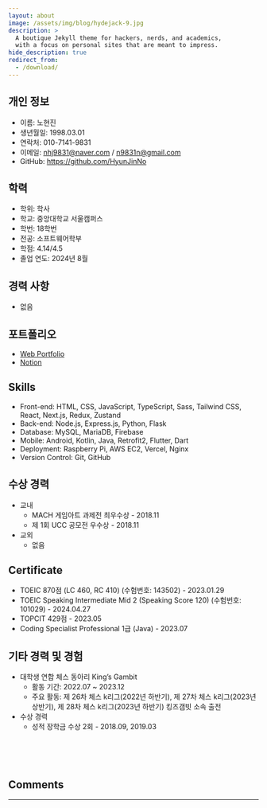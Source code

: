 ```yaml
---
layout: about
image: /assets/img/blog/hydejack-9.jpg
description: >
  A boutique Jekyll theme for hackers, nerds, and academics,
  with a focus on personal sites that are meant to impress.
hide_description: true
redirect_from:
  - /download/
---
```


<!--author-->

## 개인 정보

- 이름: 노현진
- 생년월일: 1998.03.01
- 연락처: 010-7141-9831
- 이메일: nhj9831@naver.com / n9831n@gmail.com
- GitHub: <a href="https://github.com/HyunJinNo" target="_blank">https://github.com/HyunJinNo</a>

## 학력

- 학위: 학사
- 학교: 중앙대학교 서울캠퍼스
- 학번: 18학번
- 전공: 소프트웨어학부
- 학점: 4.14/4.5
- 졸업 연도: 2024년 8월

## 경력 사항

- 없음

## 포트폴리오

- <a href="https://portfolio-hyunjinno.vercel.app" target="_blank">Web Portfolio</a>
- <a href="https://mica-walk-152.notion.site/13822f011df84d2684728c0fd0ea9e80?v=12c5244d29e5489eab704a8659621d62" target="_blank">Notion</a>

## Skills

- Front-end: HTML, CSS, JavaScript, TypeScript, Sass, Tailwind CSS, React, Next.js, Redux, Zustand
- Back-end: Node.js, Express.js, Python, Flask
- Database: MySQL, MariaDB, Firebase
- Mobile: Android, Kotlin, Java, Retrofit2, Flutter, Dart
- Deployment: Raspberry Pi, AWS EC2, Vercel, Nginx
- Version Control: Git, GitHub

## 수상 경력

- 교내
  - MACH 게임아트 과제전 최우수상 - 2018.11
  - 제 1회 UCC 공모전 우수상 - 2018.11
- 교외
  - 없음

## Certificate

- TOEIC 870점 (LC 460, RC 410) (수험번호: 143502) - 2023.01.29
- TOEIC Speaking Intermediate Mid 2 (Speaking Score 120) (수험번호: 101029) - 2024.04.27
- TOPCIT 429점 - 2023.05
- Coding Specialist Professional 1급 (Java) - 2023.07

## 기타 경력 및 경험

- 대학생 연합 체스 동아리 King’s Gambit
  - 활동 기간: 2022.07 ~ 2023.12
  - 주요 활동: 제 26차 체스 k리그(2022년 하반기), 제 27차 체스 k리그(2023년 상반기), 제 28차 체스 k리그(2023년 하반기) 킹즈갬빗 소속 출전
- 수상 경력
  - 성적 장학금 수상 2회 - 2018.09, 2019.03

<br />
<br />
<br />

## Comments

<hr />
<script
  src="https://utteranc.es/client.js"
  repo="HyunJinNo/HyunJinNo.github.io"
  issue-term="pathname"
  theme="github-light"
  crossorigin="anonymous"
  async
></script>
